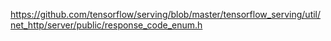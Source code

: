 https://github.com/tensorflow/serving/blob/master/tensorflow_serving/util/net_http/server/public/response_code_enum.h
